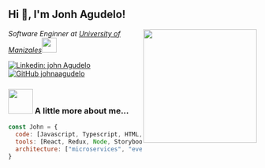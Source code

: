 <h2> Hi 👋, I'm Jonh Agudelo!</h2>
<img align='right' src="https://media.giphy.com/media/ieyl9zmCjO4b4t6qoY/giphy.gif" width="230">
<p><em>Software Enginner at <a href="http://www.unb.br">University of Manizales</a><img src="https://media.giphy.com/media/fYSnHlufseco8Fh93Z/giphy.gif" width="30">
</em></p>

[![Linkedin: john Agudelo](https://img.shields.io/badge/-johnaagudelo-blue?style=flat-square&logo=Linkedin&logoColor=white&link=john-alexander-agudelo-g-43487363)](https://www.linkedin.com/in/john-alexander-agudelo-g-43487363/)
[![GitHub johnaagudelo](https://img.shields.io/github/followers/johnaagudelo0820?label=follow&style=social)](https://github.com/johnaagudelo0820)


### <img src="https://media.giphy.com/media/VgCDAzcKvsR6OM0uWg/giphy.gif" width="50"> A little more about me...  

```javascript
const John = {
  code: [Javascript, Typescript, HTML, CSS, Python, Dart],
  tools: [React, Redux, Node, Storybook, Styled-Components, Jest, Docker, Flutter],
  architecture: ["microservices", "event-driven", "design system pattern"],
}
```

<!--
**johnaagudelo0820/johnaagudelo0820** is a ✨ _special_ ✨ repository because its `README.md` (this file) appears on your GitHub profile.

Here are some ideas to get you started:

- 🔭 I’m currently working on ...
- 🌱 I’m currently learning ...
- 👯 I’m looking to collaborate on ...
- 🤔 I’m looking for help with ...
- 💬 Ask me about ...
- 📫 How to reach me: ...
- 😄 Pronouns: ...
- ⚡ Fun fact: ...
-->
